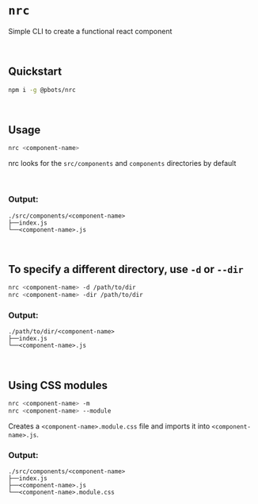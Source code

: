 # `nrc`

Simple CLI to create a functional react component

<br>

## Quickstart

```bash
npm i -g @pbots/nrc
```

<br>

## Usage

```bash
nrc <component-name>
```

nrc looks for the `src/components` and `components` directories by default

<br>

### Output:

```tree
./src/components/<component-name>
├──index.js
└──<component-name>.js
```

<br>

## To specify a different directory, use `-d` or `--dir`

```bash
nrc <component-name> -d /path/to/dir
nrc <component-name> -dir /path/to/dir
```

### Output:

```tree
./path/to/dir/<component-name>
├──index.js
└──<component-name>.js
```

<br>

## Using CSS modules

```bash
nrc <component-name> -m
nrc <component-name> --module
```

Creates a `<component-name>.module.css` file and imports it into `<component-name>.js`.

### Output:

```tree
./src/components/<component-name>
├──index.js
├──<component-name>.js
└──<component-name>.module.css
```
